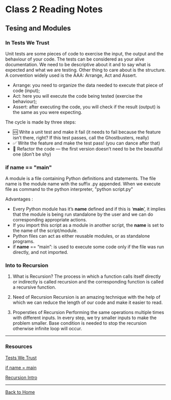 # Class 2 Reading Notes

## Tesing and Modules

### In Tests We Trust

Unit tests are some pieces of code to exercise the input, the output and the behaviour of your code. The tests can be considered as your alive documentation. We need to be descriptive about it and to say what is expected and what we are testing.
Other thing to care about is the structure. A convention widely used is the AAA: Arrange, Act and Assert.

- Arrange: you need to organize the data needed to execute that piece of code (input);
- Act: here you will execute the code being tested (exercise the behaviour);
- Assert: after executing the code, you will check if the result (output) is the same as you were expecting.

The cycle is made by three steps:

- 🆘 Write a unit test and make it fail (it needs to fail because the feature isn’t there, right? If this test passes, call the Ghostbusters, really)
- ✅ Write the feature and make the test pass! (you can dance after that)
- 🔵 Refactor the code — the first version doesn’t need to be the beautiful one (don’t be shy)

### if __name__ == "__main__"

A module is a file containing Python definitions and statements. The file name is the module name with the suffix .py appended. When we execute file as command to the python interpreter,  "python script.py"

Advantages :

- Every Python module has it’s __name__ defined and if this is ‘__main__’, it implies that the module is being run standalone by the user and we can do corresponding appropriate actions.
- If you import this script as a module in another script, the __name__ is set to the name of the script/module.
- Python files can act as either reusable modules, or as standalone programs.
- if __name__ == “main”: is used to execute some code only if the file was run directly, and not imported.

### Into to Recursion

1. What is Recursion?
The process in which a function calls itself directly or indirectly is called recursion and the corresponding function is called a recursive function.

2. Need of Recursion
Recursion is an amazing technique with the help of which we can reduce the length of our code and make it easier to read.

3. Propersties of Recursion
Performing the same operations multiple times with different inputs.
In every step, we try smaller inputs to make the problem smaller.
Base condition is needed to stop the recursion otherwise infinite loop will occur.

---

### Resources

[Tests We Trust](https://code.likeagirl.io/in-tests-we-trust-tdd-with-python-af69f47e6932)

[if name = main](https://www.geeksforgeeks.org/what-does-the-if-__name__-__main__-do/)

[Recursion Intro](https://www.geeksforgeeks.org/introduction-to-recursion-data-structure-and-algorithm-tutorials/)

---

[Back to Home](../README.md)
